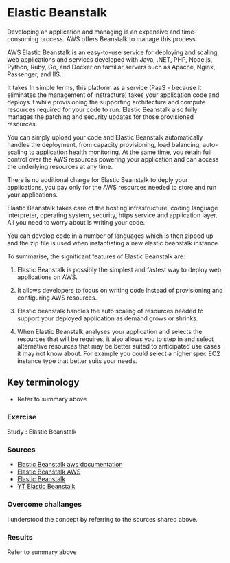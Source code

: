 # Elastic Beanstalk

Developing an application and managing is an expensive and time-consuming process. AWS offers Beanstalk to manage this process. 

AWS Elastic Beanstalk is an easy-to-use service for deploying and scaling web applications and services developed with Java, .NET, PHP, Node.js, Python, Ruby, Go, and Docker on familiar servers such as Apache, Nginx, Passenger, and IIS.

It takes 
In simple terms, this platform as a service (PaaS - because it eliminates the management of instracture) takes your application code and deploys it while provisioning the supporting architecture and compute resources required for your code to run. Elastic Beanstalk also fully manages the patching and security updates for those provisioned resources. 

You can simply upload your code and Elastic Beanstalk automatically handles the deployment, from capacity provisioning, load balancing, auto-scaling to application health monitoring. At the same time, you retain full control over the AWS resources powering your application and can access the underlying resources at any time.

There is no additional charge for Elastic Beanstalk to deply your applications, you pay only for the AWS resources needed to store and run your applications.

Elastic Beanstalk takes care of the hosting infrastructure, coding language interpreter, operating system, security, https service and application layer. All you need to worry about is writing your code.

You can develop code in a number of languages which is then zipped up and the zip file is used when instantiating a new elastic beanstalk instance.

To summarise, the significant features of Elastic Beanstalk are:

1. Elastic Beanstalk is possibly the simplest and fastest way to deploy web applications on AWS.

2. It allows developers to focus on writing code instead of provisioning and configuring AWS resources.

3. Elastic beanstalk handles the auto scaling of resources needed to support your deployed application as demand grows or shrinks.

4. When Elastic Beanstalk analyses your application and selects the resources that will be requires, it also allows you to step in and select alternative resources that may be better suited to anticipated use cases it may not know about. For example you could select a higher spec EC2 instance type that better suits your needs.


## Key terminology

- Refer to summary above

### Exercise

Study : Elastic Beanstalk

### Sources

- [Elastic Beanstalk aws documentation](https://docs.aws.amazon.com/elasticbeanstalk/latest/dg/Welcome.html)
- [Elastic Beanstalk AWS](https://aws.amazon.com/elasticbeanstalk/?sc_channel=EL&sc_campaign=Anim_Explainer_2020_vid&sc_medium=YouTube&sc_content=Video7757&sc_detail=COMPUTE&sc_country=US)
- [Elastic Beanstalk](https://www.hava.io/blog/what-is-aws-elastic-beanstalk)
- [YT Elastic Beanstalk](https://www.youtube.com/watch?v=uiM1xzOX8Qg)

### Overcome challanges

 I understood the concept by referring to the sources shared above.

### Results
 
 Refer to summary above